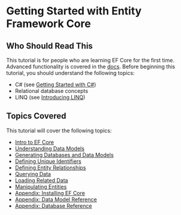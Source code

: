 # Getting Started with Entity Framework Core

## Who Should Read This

This tutorial is for people who are learning EF Core for the first time. Advanced functionality is covered in the [docs](https://docs.microsoft.com/en-us/ef/). Before beginning this tutorial, you should understand the following topics: 

- C# (see [Getting Started with C#](https://www.microsoft.com/net/tutorials/csharp/getting-started)) 
- Relational database concepts 
- LINQ (see  [Introducing LINQ](https://www.microsoft.com/net/tutorials/csharp/getting-started/linq)) 
 

## Topics Covered

This tutorial will cover the following topics:

- [Intro to EF Core](intro-to-ef-core.md)
- [Understanding Data Models](understanding-data-models.md)
- [Generating Databases and Data Models](generating-databases-and-data-models.md)
- [Defining Unique Identifiers](defining-unique-identifiers.md)
- [Defining Entity Relationships](defining-entity-relationships.md)
- [Querying Data](querying.md)
- [Loading Related Data](loading-related-data.md)
- [Manipulating Entities](manipulating-entities.md)
- [Appendix: Installing EF Core](installing-ef-core.md)
- [Appendix: Data Model Reference](tutorial-model-reference.md)
- [Appendix: Database Reference](tutorial-database-reference.md)
